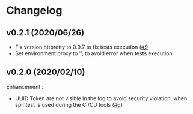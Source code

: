 # Changelog

## v0.2.1 (2020/06/26)
* Fix version httpretty to 0.9.7 to fix tests execution ([#9](https://github.com/societe-generale/spintest/pull/9)
* Set environment proxy to '', to avoid error when tests execution


## v0.2.0 (2020/02/10)

Enhancement : 
* UUID Token are not visible in the log to avoid security violation, when spintest is used during the CI/CD tools ([#6](https://github.com/societe-generale/spintest/pull/6))

